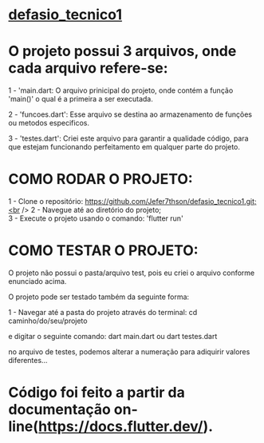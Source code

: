 # [defasio_tecnico1](https://github.com/Jefer7thson/defasio_tecnico1.git)

# O projeto possui 3 arquivos, onde cada arquivo refere-se:

1 - 'main.dart: O arquivo prinicipal do projeto, onde contém a função 'main()' o qual é a primeira a ser executada.<br />

2 - 'funcoes.dart': Esse arquivo se destina ao armazenamento de funções ou metodos especificos.<br />

3 - 'testes.dart': Criei este arquivo para garantir a qualidade código, para que estejam funcionando perfeitamento em qualquer parte do projeto.<br />

# COMO RODAR O PROJETO:

1 - Clone o repositório: https://github.com/Jefer7thson/defasio_tecnico1.git;<br /> 
2 - Navegue até ao diretório do projeto;<br />
3 - Execute o projeto usando o comando: 'flutter run'<br />

# COMO TESTAR O PROJETO:

O projeto não possui o pasta/arquivo test, pois eu criei o arquivo conforme enunciado acima.<br /> 

O projeto pode ser testado também da seguinte forma:<br /> 

1 - Navegar até a pasta do projeto através do terminal: cd caminho/do/seu/projeto<br /> 

e digitar o seguinte comando: dart main.dart ou dart testes.dart<br /> 

no arquivo de testes, podemos alterar a numeração para adiquirir valores diferentes...<br /> 



# Código foi feito a partir da documentação on-line(https://docs.flutter.dev/).
